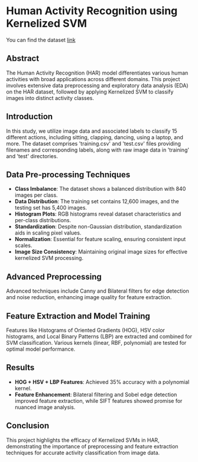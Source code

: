 
# Human Activity Recognition using Kernelized SVM

You can find the dataset [link](https://drive.google.com/file/d/1lJk8WC08Q4yaWWG-8eRKZAN6LUdlp7Mm/view?usp=drive_link)


## Abstract

The Human Activity Recognition (HAR) model differentiates various human activities with broad applications across different domains. This project involves extensive data preprocessing and exploratory data analysis (EDA) on the HAR dataset, followed by applying Kernelized SVM to classify images into distinct activity classes.

## Introduction

In this study, we utilize image data and associated labels to classify 15 different actions, including sitting, clapping, dancing, using a laptop, and more. The dataset comprises 'training.csv' and 'test.csv' files providing filenames and corresponding labels, along with raw image data in 'training' and 'test' directories.

## Data Pre-processing Techniques

- **Class Imbalance**: The dataset shows a balanced distribution with 840 images per class.
- **Data Distribution**: The training set contains 12,600 images, and the testing set has 5,400 images.
- **Histogram Plots**: RGB histograms reveal dataset characteristics and per-class distributions.
- **Standardization**: Despite non-Gaussian distribution, standardization aids in scaling pixel values.
- **Normalization**: Essential for feature scaling, ensuring consistent input scales.
- **Image Size Consistency**: Maintaining original image sizes for effective kernelized SVM processing.

## Advanced Preprocessing

Advanced techniques include Canny and Bilateral filters for edge detection and noise reduction, enhancing image quality for feature extraction.

## Feature Extraction and Model Training

Features like Histograms of Oriented Gradients (HOG), HSV color histograms, and Local Binary Patterns (LBP) are extracted and combined for SVM classification. Various kernels (linear, RBF, polynomial) are tested for optimal model performance.

## Results

- **HOG + HSV + LBP Features**: Achieved 35% accuracy with a polynomial kernel.
- **Feature Enhancement**: Bilateral filtering and Sobel edge detection improved feature extraction, while SIFT features showed promise for nuanced image analysis.

## Conclusion

This project highlights the efficacy of Kernelized SVMs in HAR, demonstrating the importance of preprocessing and feature extraction techniques for accurate activity classification from image data.

